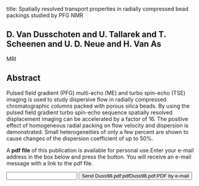 title: Spatially resolved transport properties in radially compressed bead packings studied by PFG NMR

## D. Van Dusschoten and U. Tallarek and T. Scheenen and U. D. Neue and H. Van As
MRI


## Abstract
Pulsed field gradient (PFG) multi-echo (ME) and turbo spin-echo (TSE) imaging is used to study dispersive flow in radially compressed chromatographic columns packed with porous silica beads. By using the pulsed field gradient turbo spin-echo sequence spatially resolved displacement imaging can be accelerated by a factor of 16. The positive effect of homogeneous radial packing on flow velocity and dispersion is demonstrated. Small heterogeneities of only a few percent are shown to cause changes of the dispersion coefficient of up to 50%.

A <b>pdf file</b> of this publication is available for personal use.Enter your e-mail address in the box below and press the button. You will receive an e-mail message with a link to the pdf file.
<form action="sender.php">  <input type="text" name="email">  <input type="submit" value="Send Duss98.pdf:pdfDuss98.pdf:PDF by e-mail"></form>